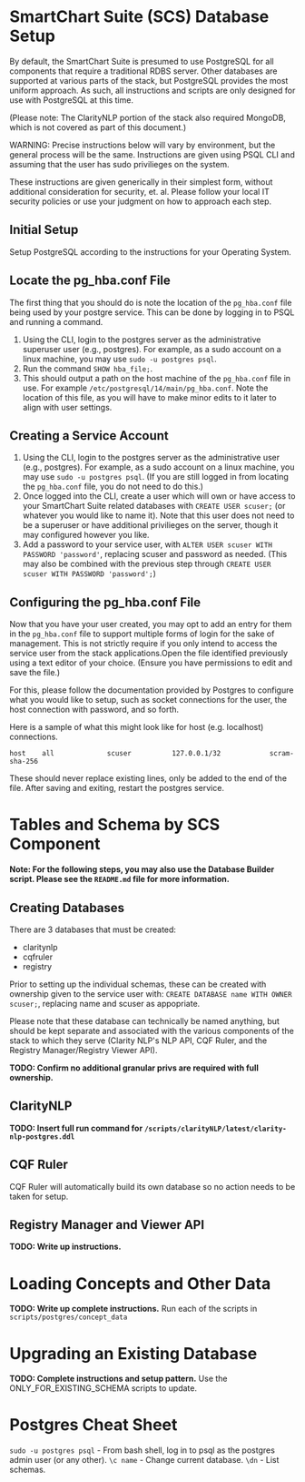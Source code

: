 # SmartChart Suite (SCS) Database Setup
By default, the SmartChart Suite is presumed to use PostgreSQL for all components that require a traditional RDBS server. Other databases are supported at various parts of the stack, but PostgreSQL provides the most uniform approach. As such, all instructions and scripts are only designed for use with PostgreSQL at this time.

(Please note: The ClarityNLP portion of the stack also required MongoDB, which is not
covered as part of this document.)

WARNING: Precise instructions below will vary by environment, but the general process will be the same. Instructions are given using PSQL CLI and assuming that the user has sudo privilieges on the system.

These instructions are given generically in their simplest form, without additional consideration for security, et. al. Please follow your local IT security policies or use your judgment on how to approach each step.


## Initial Setup

Setup PostgreSQL according to the instructions for your Operating System.

## Locate the pg_hba.conf File

The first thing that you should do is note the location of the `pg_hba.conf` file being used by your postgre service. This can be done by logging in to PSQL and running a command.

1. Using the CLI, login to the postgres server as the administrative superuser user (e.g., postgres). For example, as a sudo account on a linux machine, you may use `sudo -u postgres psql`.
2. Run the command `SHOW hba_file;`.
3. This should output a path on the host machine of the `pg_hba.conf` file in use. For example `/etc/postgresql/14/main/pg_hba.conf`. Note the location of this file, as you will have to make minor edits to it later to align with user settings.

## Creating a Service Account

1. Using the CLI, login to the postgres server as the administrative user (e.g., postgres). For example, as a sudo account on a linux machine, you may use `sudo -u postgres psql`. (If you are still logged in from locating the `pg_hba.conf` file, you do not need to do this.)
2. Once logged into the CLI, create a user which will own or have access to your SmartChart Suite related databases with `CREATE USER scuser;` (or whatever you would like to name it). Note that this user does not need to be a superuser or have additional privilieges on the server, though it may configured however you like.
3. Add a password to your service user, with `ALTER USER scuser WITH PASSWORD 'password'`, replacing scuser and password as needed. (This may also be combined with the previous step through `CREATE USER scuser WITH PASSWORD 'password';`)

## Configuring the pg_hba.conf File
Now that you have your user created, you may opt to add an entry for them in the `pg_hba.conf` file to support multiple forms of login for the sake of management. This is not strictly require if you only intend to access the service user from the stack applications.Open the file identified previously using a text editor of your choice. (Ensure you have permissions to edit and save the file.)

For this, please follow the documentation provided by Postgres to configure what you would like to setup, such as socket connections for the user, the host connection with password, and so forth.

Here is a sample of what this might look like for host (e.g. localhost) connections.
```
host    all             scuser          127.0.0.1/32            scram-sha-256
```
These should never replace existing lines, only be added to the end of the file. After saving and exiting, restart the postgres service.

# Tables and Schema by SCS Component
**Note: For the following steps, you may also use the Database Builder script. Please see the `README.md` file for more information.**

## Creating Databases
There are 3 databases that must be created:
* claritynlp
* cqfruler
* registry

Prior to setting up the individual schemas, these can be created with ownership given to the service user with: `CREATE DATABASE name WITH OWNER scuser;`, replacing name and scuser as appopriate.

Please note that these database can technically be named anything, but should be kept separate and associated with the various components of the stack to which they serve (Clarity NLP's NLP API, CQF Ruler, and the Registry Manager/Registry Viewer API).

**TODO: Confirm no additional granular privs are required with full ownership.**

## ClarityNLP

**TODO: Insert full run command for `/scripts/clarityNLP/latest/clarity-nlp-postgres.ddl`**

## CQF Ruler

CQF Ruler will automatically build its own database so no action needs to be taken for setup.

## Registry Manager and Viewer API

**TODO: Write up instructions.**

# Loading Concepts and Other Data

**TODO: Write up complete instructions.**
Run each of the scripts in `scripts/postgres/concept_data`

# Upgrading an Existing Database

**TODO: Complete instructions and setup pattern.**
Use the ONLY_FOR_EXISTING_SCHEMA scripts to update.

# Postgres Cheat Sheet
`sudo -u postgres psql` - From bash shell, log in to psql as the postgres admin user (or any other).
`\c name` - Change current database.
`\dn` - List schemas.